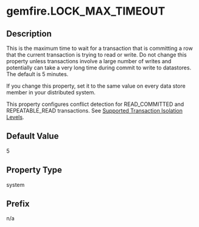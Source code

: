 # gemfire.LOCK_MAX_TIMEOUT

## Description

This is the maximum time to wait for a transaction that is committing a row that the current transaction is trying to read or write. Do not change this property unless transactions involve a large number of writes and potentially can take a very long time during commit to write to datastores. The default is 5 minutes.

If you change this property, set it to the same value on every data store member in your distributed system.

This property configures conflict detection for READ_COMMITTED and REPEATABLE_READ transactions. See [Supported Transaction Isolation Levels](http://rowstore.docs.snappydata.io/docs/developers_guide/topics/queries/transactions-isolation-levels.html#concept_830FC26DAE844CAB933FF3CEEDCB2535).

## Default Value

5

## Property Type

system

## Prefix

n/a
